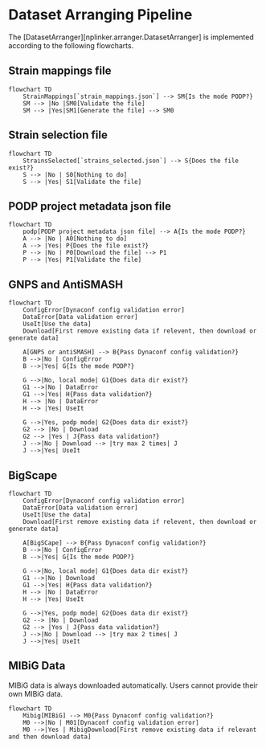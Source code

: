 # Dataset Arranging Pipeline

The [DatasetArranger][nplinker.arranger.DatasetArranger] is implemented according to the following flowcharts.

## Strain mappings file
``` mermaid
flowchart TD
    StrainMappings[`strain_mappings.json`] --> SM{Is the mode PODP?}
    SM --> |No |SM0[Validate the file]
    SM --> |Yes|SM1[Generate the file] --> SM0
```

## Strain selection file
``` mermaid
flowchart TD
    StrainsSelected[`strains_selected.json`] --> S{Does the file exist?}
    S --> |No | S0[Nothing to do]
    S --> |Yes| S1[Validate the file]
```

## PODP project metadata json file
``` mermaid
flowchart TD
    podp[PODP project metadata json file] --> A{Is the mode PODP?}
    A --> |No | A0[Nothing to do]
    A --> |Yes| P{Does the file exist?}
    P --> |No | P0[Download the file] --> P1
    P --> |Yes| P1[Validate the file]
```

## GNPS and AntiSMASH 
``` mermaid
flowchart TD
    ConfigError[Dynaconf config validation error]
    DataError[Data validation error]
    UseIt[Use the data]
    Download[First remove existing data if relevent, then download or generate data]

    A[GNPS or antiSMASH] --> B{Pass Dynaconf config validation?}
    B -->|No | ConfigError
    B -->|Yes| G{Is the mode PODP?}
    
    G -->|No, local mode| G1{Does data dir exist?}
    G1 -->|No | DataError
    G1 -->|Yes| H{Pass data validation?}
    H --> |No | DataError
    H --> |Yes| UseIt 

    G -->|Yes, podp mode| G2{Does data dir exist?}
    G2 --> |No | Download
    G2 --> |Yes | J{Pass data validation?}
    J -->|No | Download --> |try max 2 times| J
    J -->|Yes| UseIt
```

## BigScape
```mermaid
flowchart TD
    ConfigError[Dynaconf config validation error]
    DataError[Data validation error]
    UseIt[Use the data]
    Download[First remove existing data if relevent, then download or generate data]

    A[BigSCape] --> B{Pass Dynaconf config validation?}
    B -->|No | ConfigError
    B -->|Yes| G{Is the mode PODP?}
    
    G -->|No, local mode| G1{Does data dir exist?}
    G1 -->|No | Download
    G1 -->|Yes| H{Pass data validation?}
    H --> |No | DataError
    H --> |Yes| UseIt 

    G -->|Yes, podp mode| G2{Does data dir exist?}
    G2 --> |No | Download
    G2 --> |Yes | J{Pass data validation?}
    J -->|No | Download --> |try max 2 times| J
    J -->|Yes| UseIt
```


## MIBiG Data
MIBiG data is always downloaded automatically. Users cannot provide their own MIBiG data.

``` mermaid
flowchart TD
    Mibig[MIBiG] --> M0{Pass Dynaconf config validation?}
    M0 -->|No | M01[Dynaconf config validation error]
    M0 -->|Yes | MibigDownload[First remove existing data if relevant and then download data]
```
